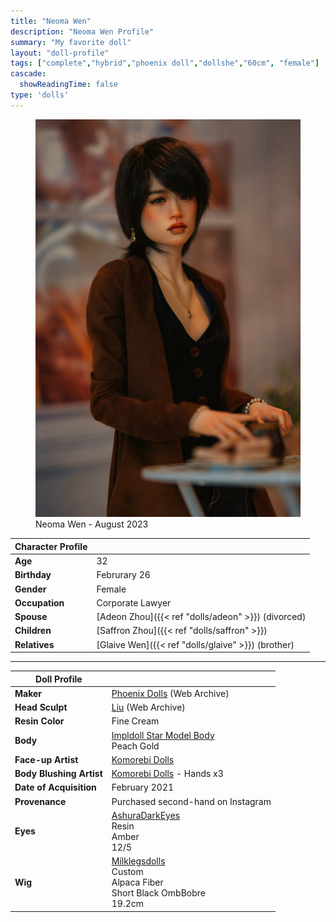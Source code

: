 ```yaml
---
title: "Neoma Wen"
description: "Neoma Wen Profile"
summary: "My favorite doll"
layout: "doll-profile"
tags: ["complete","hybrid","phoenix doll","dollshe","60cm", "female"]
cascade:
  showReadingTime: false
type: 'dolls'
---
```

<div class="flex gap-4 flex-row flex-wrap">
  <div><figure><img src="neoma_bakery.png" class="doll-profile-img" alt="A female asian doll with deep red lips wearing a red head scarf" width="500"><figcaption>Neoma Wen - August 2023</figcaption></figure></div>
  <div>

| Character Profile | |
| ----- | ---|
| **Age** | 32 |
| **Birthday** | Februrary 26 |
| **Gender** | Female |
| **Occupation** | Corporate Lawyer |
| **Spouse** | [Adeon Zhou]({{< ref "dolls/adeon" >}}) (divorced) |
| **Children** | [Saffron Zhou]({{< ref "dolls/saffron" >}}) |
| **Relatives** | [Glaive Wen]({{< ref "dolls/glaive" >}}) (brother) |

---

| Doll Profile | |
| ----- | ---|
| **Maker** | [Phoenix Dolls](https://web.archive.org/web/20210118160334/https://www.phoenix-dolls.com/) (Web Archive) |
| **Head Sculpt** | [Liu](https://web.archive.org/web/20210118163859/https://www.phoenix-dolls.com/liu-gallery) (Web Archive) |
| **Resin Color** | Fine Cream |
| **Body** | [Impldoll Star Model Body](http://www.impldoll.com/) <br> Peach Gold |
| **Face-up Artist** | [Komorebi Dolls](https://komorebidolls.com/) |
| **Body Blushing Artist** | [Komorebi Dolls](https://komorebidolls.com/) - Hands x3 |
| **Date of Acquisition** | February 2021 |
| **Provenance** | Purchased second-hand on Instagram |
| **Eyes** | [AshuraDarkEyes](https://www.etsy.com/shop/ashuradarkeyes) <br> Resin <br> Amber <br> 12/5 |
| **Wig** | [Milklegsdolls](https://www.instagram.com/milklegsdolls/) <br> Custom <br> Alpaca Fiber <br> Short Black OmbBobre <br> 19.2cm |

  </div>
</div>